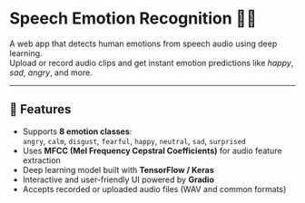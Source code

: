 # Speech Emotion Recognition 🎤🧠

A web app that detects human emotions from speech audio using deep learning.  
Upload or record audio clips and get instant emotion predictions like *happy*, *sad*, *angry*, and more.

---

## 🚀 Features

- Supports **8 emotion classes**:  
  `angry`, `calm`, `disgust`, `fearful`, `happy`, `neutral`, `sad`, `surprised`
- Uses **MFCC (Mel Frequency Cepstral Coefficients)** for audio feature extraction
- Deep learning model built with **TensorFlow / Keras**
- Interactive and user-friendly UI powered by **Gradio**
- Accepts recorded or uploaded audio files (WAV and common formats)
